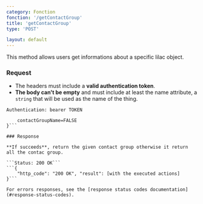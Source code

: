 ```yaml
---
category: Fonction
fonction: '/getContactGroup'
title: 'getContactGroup'
type: 'POST'

layout: default
---
```


This method allows users get informations about a specific lilac object.

### Request

* The headers must include a **valid authentication token**.
* **The body can't be empty** and must include at least the name attribute, a `string` that will be used as the name of the thing.

```Authentication: bearer TOKEN```
```{
    contactGroupName=FALSE
}```

### Response

**If succeeds**, return the given contact group otherwise it return all the contac group.

```Status: 200 OK```
```{
    "http_code": "200 OK", "result": [with the executed actions]
}```

For errors responses, see the [response status codes documentation](#response-status-codes).